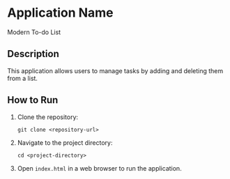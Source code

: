 # Application Name

Modern To-do List

## Description

This application allows users to manage tasks by adding and deleting them from a list.

## How to Run

1. Clone the repository:
   ```
   git clone <repository-url>
   ```
2. Navigate to the project directory:
   ```
   cd <project-directory>
   ```
3. Open `index.html` in a web browser to run the application.
